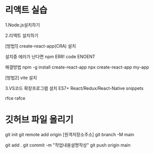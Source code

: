 # 리액트 실습

1.Node.js설치하기

2.리액트 설치하기

[방법1] create-react-app(CRA) 설치

설치중 에러가 난다면
npm ERR! code ENOENT

해결방법
npm -g install create-react-app
npx create-react-app my-app

[방법2] vite 설치

3.VS코드 확장프로그램 설치
ES7+ React/Redux/React-Native snippets

rfce
rafce

# 깃허브 파일 올리기 
git init
git remote add origin [원격저장소주소]
git branch -M main

git add .
git commit -m "작업내용설명작성"
git push origin main

